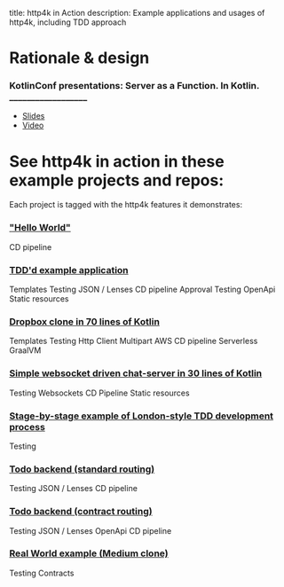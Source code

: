 title: http4k in Action
description: Example applications and usages of http4k, including TDD approach 

# Rationale & design

### KotlinConf presentations: Server as a Function. In Kotlin. __________________
- [Slides](https://speakerdeck.com/daviddenton/server-as-a-function-in-kotlin)
- [Video](http://bit.ly/serverasafunction)

# See http4k in action in these example projects and repos:
Each project is tagged with the http4k features it demonstrates:

### ["Hello World"](https://start.http4k.org)
<span class="pill">CD pipeline</span>
### [TDD'd example application](https://github.com/http4k/http4k-by-example)
<span class="pill">Templates</span> 
<span class="pill">Testing</span> 
<span class="pill">JSON / Lenses</span> 
<span class="pill">CD pipeline</span> 
<span class="pill">Approval Testing</span> 
<span class="pill">OpenApi</span> 
<span class="pill">Static resources</span>
### [Dropbox clone in 70 lines of Kotlin](https://github.com/daviddenton/http4kbox)
<span class="pill">Templates</span> <span class="pill">Testing</span> <span class="pill">Http Client</span> <span class="pill">Multipart</span> <span class="pill">AWS</span> <span class="pill">CD pipeline</span> <span class="pill">Serverless</span> <span class="pill">GraalVM</span>
### [Simple websocket driven chat-server in 30 lines of Kotlin](https://github.com/daviddenton/http4k-demo-irc)
<span class="pill">Testing</span> <span class="pill">Websockets</span> <span class="pill">CD Pipeline</span> <span class="pill">Static resources</span>
### [Stage-by-stage example of London-style TDD development process](https://http4k.org/guide/example)
<span class="pill">Testing</span> 
### [Todo backend (standard routing)](https://github.com/http4k/http4k-todo-backend)
<span class="pill">Testing</span> <span class="pill">JSON / Lenses</span> <span class="pill">CD pipeline</span>
### [Todo backend (contract routing)](https://github.com/http4k/http4k-contract-todo-backend)
<span class="pill">Testing</span> <span class="pill">JSON / Lenses</span> <span class="pill">OpenApi</span> <span class="pill">CD pipeline</span>
### [Real World example (Medium clone)](https://github.com/alisabzevari/kotlin-http4k-realworld-example-app)
<span class="pill">Testing</span> <span class="pill">Contracts</span> 
